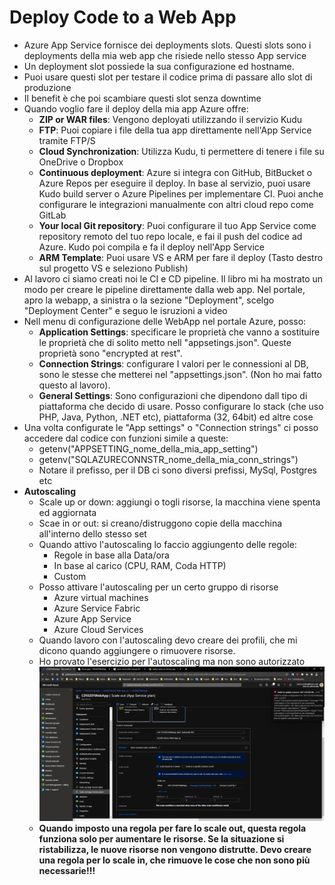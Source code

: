 # Deploy Code to a Web App

- Azure App Service fornisce dei deployments slots. Questi slots sono i deployments della mia web app che risiede nello stesso App service
- Un deployment slot possiede la sua configurazione ed hostname.
- Puoi usare questi slot per testare il codice prima di passare allo slot di produzione
- Il benefit è che poi scambiare questi slot senza downtime
- Quando voglio fare il deploy della mia app Azure offre:
  - **ZIP or WAR files**: Vengono deployati utilizzando il servizio Kudu
  - **FTP**: Puoi copiare i file della tua app direttamente nell'App Service tramite FTP/S
  - **Cloud Synchronization**: Utilizza Kudu, ti permettere di tenere i file su OneDrive o Dropbox
  - **Continuous deployment**: Azure si integra con GitHub, BitBucket o Azure Repos per eseguire il deploy. In base al servizio, puoi usare Kudo build server o Azure Pipelines per implementare CI. Puoi anche configurare le integrazioni manualmente con altri cloud repo come GitLab
  - **Your local Git repository**: Puoi configurare il tuo App Service come repository remoto del tuo repo locale, e fai il push del codice ad Azure. Kudo poi compila e fa il deploy nell'App Service
  - **ARM Template**: Puoi usare VS e ARM per fare il deploy (Tasto destro sul progetto VS e seleziono Publish)
- Al lavoro ci siamo creati noi le CI e CD pipeline. Il libro mi ha mostrato un modo per creare le pipeline direttamente dalla web app. Nel portale, apro la webapp, a sinistra o la sezione "Deployment", scelgo "Deployment Center" e seguo le isruzioni a video
- Nell menu di configurazione delle WebApp nel portale Azure, posso:
  - **Application Settings**: specificare le propriet&agrave; che vanno a sostituire le propriet&agrave; che di solito metto nell "appsetings.json". Queste propriet&agrave; sono "encrypted at rest".
  - **Connection Strings**: configurare I valori per le connessioni al DB, sono le stesse che metterei nel "appsettings.json". (Non ho mai fatto questo al lavoro).
  - **General Settings**: Sono configurazioni che dipendono dall tipo di piattaforma che decido di usare. Posso configurare lo stack (che uso PHP, Java, Python, .NET etc), piattaforma (32, 64bit) ed altre cose
- Una volta configurate le "App settings" o "Connection strings" ci posso accedere dal codice con funzioni simile a queste:
  - getenv("APPSETTING_nome_della_mia_app_setting")
  - getenv("SQLAZURECONNSTR_nome_della_mia_conn_strings")
  - Notare il prefisso, per il DB ci sono diversi prefissi, MySql, Postgres etc
- **Autoscaling**
  - Scale up or down: aggiungi o togli risorse, la macchina viene spenta ed aggiornata
  - Scae in or out: si creano/distruggono copie della macchina all'interno dello stesso set
  - Quando attivo l'autoscaling lo faccio aggiungento delle regole:
    - Regole in base alla Data/ora
    - In base al carico (CPU, RAM, Coda HTTP)
    - Custom
  - Posso attivare l'autoscaling per un certo gruppo di risorse
    - Azure virtual machines
    - Azure Service Fabric
    - Azure App Service
    - Azure Cloud Services
  - Quando lavoro con l'autoscaling devo creare dei profili, che mi dicono quando aggiungere o rimuovere risorse.
  - Ho provato l'esercizio per l'autoscaling ma non sono autorizzato
    ![errore](./autoscaleerror.png)
  - **Quando imposto una regola per fare lo scale out, questa regola funziona solo per aumentare le risorse. Se la situazione si ristabilizza, le nuove risorse non vengono distrutte. Devo creare una regola per lo scale in, che rimuove le cose che non sono pi&ugrave; necessarie!!!**
